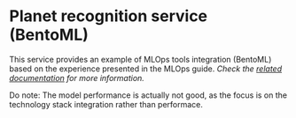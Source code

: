 # Planet recognition service (BentoML)

This service provides an example of MLOps tools integration (BentoML) based on the experience presented in the MLOps guide.
_Check the [related documentation](https://docs.swiss-ai-center.ch/reference/services/planet-recognition/) for more information._

Do note: The model performance is actually not good, as the focus is on the technology stack integration rather than performace.
